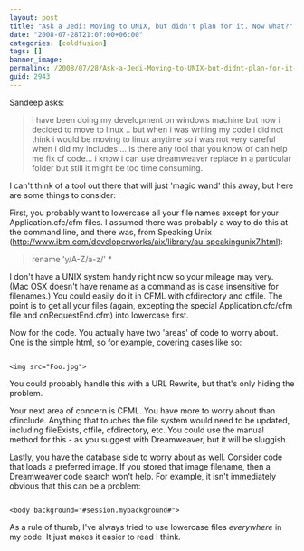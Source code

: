 ```yaml
---
layout: post
title: "Ask a Jedi: Moving to UNIX, but didn't plan for it. Now what?"
date: "2008-07-28T21:07:00+06:00"
categories: [coldfusion]
tags: []
banner_image: 
permalink: /2008/07/28/Ask-a-Jedi-Moving-to-UNIX-but-didnt-plan-for-it-Now-what
guid: 2943
---
```


Sandeep asks:

<blockquote>
<p>
i have been doing my development on windows machine but now i decided to move to linux .. but when i was writing my code i did not think i would be moving to linux anytime so i was not very careful when i did my includes ... is there any tool that you know of can help me fix cf code... i know i can use dreamweaver replace in a particular folder but still it might be too time consuming.
</p>
</blockquote>

I can't think of a tool out there that will just 'magic wand' this away, but here are some things to consider:
<!--more-->
First, you probably want to lowercase all your file names except for your Application.cfc/cfm files. I assumed there was probably a way to do this at the command line, and there was, from Speaking Unix (<a href="http://www.ibm.com/developerworks/aix/library/au-speakingunix7.html">http://www.ibm.com/developerworks/aix/library/au-speakingunix7.html</a>):

<blockquote>
<p>
rename 'y/A-Z/a-z/' *
</p>
</blockquote>

I don't have a UNIX system handy right now so your mileage may very. (Mac OSX doesn't have rename as a command as is case insensitive for filenames.) You could easily do it in CFML with cfdirectory and cffile. The point is to get all your files (again, excepting the special Application.cfc/cfm file and onRequestEnd.cfm) into lowercase first. 

Now for the code. You actually have two 'areas' of code to worry about. One is the simple html, so for example, covering cases like so:

<code>
&lt;img src="Foo.jpg"&gt;
</code>

You could probably handle this with a URL Rewrite, but that's only hiding the problem.  

Your next area of concern is CFML. You have more to worry about than cfinclude. Anything that touches the file system would need to be updated, including fileExists, cffile, cfdirectory, etc. You could use the manual method for this - as you suggest with Dreamweaver, but it will be sluggish.

Lastly, you have the database side to worry about as well. Consider code that loads a preferred image. If you stored that image filename, then a Dreamweaver code search won't help. For example, it isn't immediately obvious that this can be a problem:

<code>
&lt;body background="#session.mybackground#"&gt;
</code>

As a rule of thumb, I've always tried to use lowercase files <i>everywhere</i> in my code. It just makes it easier to read I think.